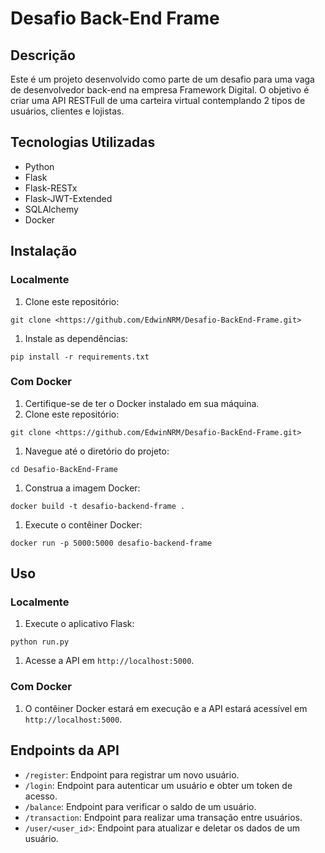 # Desafio Back-End Frame

## Descrição

Este é um projeto desenvolvido como parte de um desafio para uma vaga de desenvolvedor back-end na empresa Framework Digital. O objetivo é criar uma API RESTFull de uma carteira virtual contemplando 2 tipos de usuários, clientes e lojistas.

## Tecnologias Utilizadas

- Python
- Flask
- Flask-RESTx
- Flask-JWT-Extended
- SQLAlchemy
- Docker

## Instalação

### Localmente

1. Clone este repositório:

```
git clone <https://github.com/EdwinNRM/Desafio-BackEnd-Frame.git>

```

1. Instale as dependências:

```
pip install -r requirements.txt

```

### Com Docker

1. Certifique-se de ter o Docker instalado em sua máquina.
2. Clone este repositório:

```
git clone <https://github.com/EdwinNRM/Desafio-BackEnd-Frame.git>

```

1. Navegue até o diretório do projeto:

```
cd Desafio-BackEnd-Frame

```

1. Construa a imagem Docker:

```
docker build -t desafio-backend-frame .

```

1. Execute o contêiner Docker:

```
docker run -p 5000:5000 desafio-backend-frame

```

## Uso

### Localmente

1. Execute o aplicativo Flask:

```
python run.py

```

1. Acesse a API em `http://localhost:5000`.

### Com Docker

1. O contêiner Docker estará em execução e a API estará acessível em `http://localhost:5000`.

## Endpoints da API

- `/register`: Endpoint para registrar um novo usuário.
- `/login`: Endpoint para autenticar um usuário e obter um token de acesso.
- `/balance`: Endpoint para verificar o saldo de um usuário.
- `/transaction`: Endpoint para realizar uma transação entre usuários.
- `/user/<user_id>`: Endpoint para atualizar e deletar os dados de um usuário.